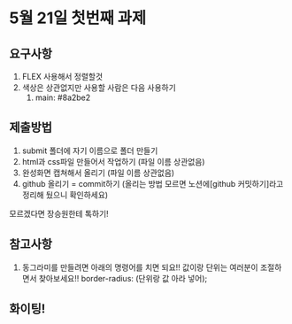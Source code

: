 # 5월 21일 첫번째 과제

## 요구사항

1. FLEX 사용해서 정렬할것
2. 색상은 상관없지만 사용할 사람은 다음 사용하기
   1. main: #8a2be2

## 제출방법

1. submit 폴더에 자기 이름으로 폴더 만들기
2. html과 css파일 만들어서 작업하기 (파일 이름 상관없음)
3. 완성화면 캡쳐해서 올리기 (파일 이름 상관없음)
4. github 올리기 = commit하기 (올리는 방법 모르면 노션에[github 커밋하기]라고 정리해 뒀으니 확인하세요)

모르겠다면 장승원한테 톡하기!

## 참고사항
1. 동그라미를 만들려면 아래의 명령어를 치면 되요!! 값이랑 단위는 여러분이 조절하면서 찾아보세요!!
   border-radius: (단위랑 값 아라 넣어);

## 화이팅!